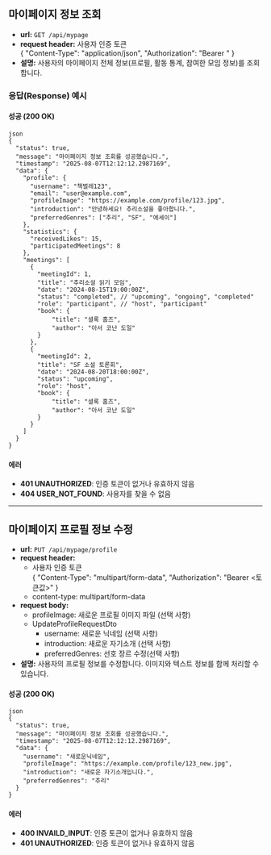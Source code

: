 ## 마이페이지 정보 조회

- **url:** `GET /api/mypage`
- **request header:** 사용자 인증 토큰   
{
  "Content-Type": "application/json",
  "Authorization": "Bearer <Token>"
}
- **설명:** 사용자의 마이페이지 전체 정보(프로필, 활동 통계, 참여한 모임 정보)를 조회합니다.

### 응답(Response) 예시

#### 성공 (200 OK)
```
json
{
  "status": true,
  "message": "마이페이지 정보 조회를 성공했습니다.",
  "timestamp": "2025-08-07T12:12:12.2987169",
  "data": {
    "profile": {
      "username": "책벌레123",
      "email": "user@example.com",
      "profileImage": "https://example.com/profile/123.jpg",
      "introduction": "안녕하세요! 추리소설을 좋아합니다.",
      "preferredGenres": ["추리", "SF", "에세이"]
    },
    "statistics": {
      "receivedLikes": 15,
      "participatedMeetings": 8
    },
    "meetings": [
      {
        "meetingId": 1,
        "title": "추리소설 읽기 모임",
        "date": "2024-08-15T19:00:00Z",
        "status": "completed", // "upcoming", "ongoing", "completed"
        "role": "participant", // "host", "participant"
        "book": {
            "title": "셜록 홈즈",
            "author": "아서 코난 도일"
        }
      },
      {
        "meetingId": 2,
        "title": "SF 소설 토론회",
        "date": "2024-08-20T18:00:00Z",
        "status": "upcoming",
        "role": "host",
        "book": {
            "title": "셜록 홈즈",
            "author": "아서 코난 도일"
        }
      }
    ]
  }
}
```
#### 에러 
* **401 UNAUTHORIZED**: 인증 토큰이 없거나 유효하지 않음
* **404 USER_NOT_FOUND**: 사용자를 찾을 수 없음

---

## 마이페이지 프로필 정보 수정

- **url:** `PUT /api/mypage/profile`
- **request header:** 
  - 사용자 인증 토큰   
  {
    "Content-Type": "multipart/form-data",
    "Authorization": "Bearer <토큰값>"
  }
  - content-type: multipart/form-data
- **request body:**
  - profileImage: 새로운 프로필 이미지 파일 (선택 사항)
  - UpdateProfileRequestDto   
    - username: 새로운 닉네임 (선택 사항)
    - introduction: 새로운 자기소개 (선택 사항)
    - preferredGenres: 선호 장르 수정(선택 사항)
- **설명:** 사용자의 프로필 정보를 수정합니다. 이미지와 텍스트 정보를 함께 처리할 수 있습니다.

#### 성공 (200 OK)
```
json
{
  "status": true,
  "message": "마이페이지 정보 조회를 성공했습니다.",
  "timestamp": "2025-08-07T12:12:12.2987169",
  "data": {
    "username": "새로운닉네임",
    "profileImage": "https://example.com/profile/123_new.jpg",
    "introduction": "새로운 자기소개입니다.",
    "preferredGenres": "추리"
  }
}
```
#### 에러 
* **400 INVAILD_INPUT**: 인증 토큰이 없거나 유효하지 않음
* **401 UNAUTHORIZED**: 인증 토큰이 없거나 유효하지 않음